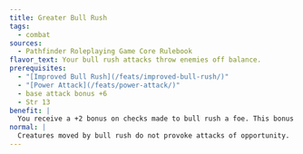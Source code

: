 ```yaml
---
title: Greater Bull Rush
tags:
  - combat
sources:
  - Pathfinder Roleplaying Game Core Rulebook
flavor_text: Your bull rush attacks throw enemies off balance.
prerequisites:
  - "[Improved Bull Rush](/feats/improved-bull-rush/)"
  - "[Power Attack](/feats/power-attack/)"
  - base attack bonus +6
  - Str 13
benefit: |
  You receive a +2 bonus on checks made to bull rush a foe. This bonus stacks with the bonus granted by [Improved Bull Rush](/feats/improved-bull-rush/). Whenever you bull rush an opponent, his movement provokes attacks of opportunity from all of your allies (but not you).
normal: |
  Creatures moved by bull rush do not provoke attacks of opportunity.
---
```


